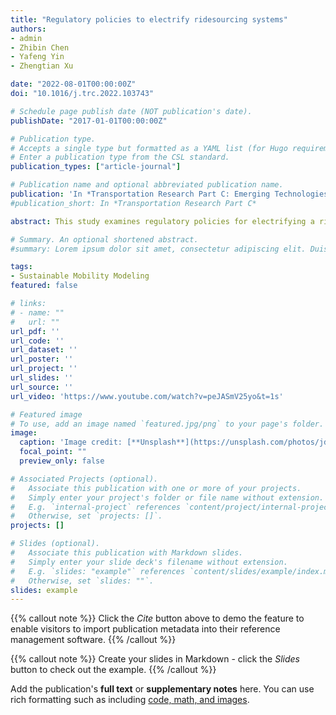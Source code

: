 ```yaml
---
title: "Regulatory policies to electrify ridesourcing systems"
authors:
- admin
- Zhibin Chen
- Yafeng Yin
- Zhengtian Xu

date: "2022-08-01T00:00:00Z"
doi: "10.1016/j.trc.2022.103743"

# Schedule page publish date (NOT publication's date).
publishDate: "2017-01-01T00:00:00Z"

# Publication type.
# Accepts a single type but formatted as a YAML list (for Hugo requirements).
# Enter a publication type from the CSL standard.
publication_types: ["article-journal"]

# Publication name and optional abbreviated publication name.
publication: 'In *Transportation Research Part C: Emerging Technologies*'
#publication_short: In *Transportation Research Part C*

abstract: This study examines regulatory policies for electrifying a ridesourcing system. To do so, we develop an aggregate modeling framework to analyze a ridesourcing market involving electric vehicles and examine the response of the ridesourcing platform to regulatory policies such as annual permit fees (AP), differential trip-based fees (TB) or differential commission caps (CC). Our modeling exercises and numerical analyses suggest that both AP and TB are effective at achieving a high electrification level, while CC may only electrify the system to a low level. However, CC is the most cost-efficient as it simultaneously benefits drivers and customers, and allows finer intervention to the market. TB is the least cost-efficient as the platform prefers to deliver fewer customers to avoid the trip-based fees and surcharge drivers and customers for higher per-trip profits. Under all policies, the platform’s best response is always to adopt fast chargers and gradually expand the charging network to accommodate the increasing charging needs of its electric vehicle fleet.

# Summary. An optional shortened abstract.
#summary: Lorem ipsum dolor sit amet, consectetur adipiscing elit. Duis posuere tellus ac #convallis placerat. Proin tincidunt magna sed ex sollicitudin condimentum.

tags:
- Sustainable Mobility Modeling
featured: false

# links:
# - name: ""
#   url: ""
url_pdf: ''
url_code: ''
url_dataset: ''
url_poster: ''
url_project: ''
url_slides: ''
url_source: ''
url_video: 'https://www.youtube.com/watch?v=peJASmV25yo&t=1s'

# Featured image
# To use, add an image named `featured.jpg/png` to your page's folder. 
image:
  caption: 'Image credit: [**Unsplash**](https://unsplash.com/photos/jdD8gXaTZsc)'
  focal_point: ""
  preview_only: false

# Associated Projects (optional).
#   Associate this publication with one or more of your projects.
#   Simply enter your project's folder or file name without extension.
#   E.g. `internal-project` references `content/project/internal-project/index.md`.
#   Otherwise, set `projects: []`.
projects: []

# Slides (optional).
#   Associate this publication with Markdown slides.
#   Simply enter your slide deck's filename without extension.
#   E.g. `slides: "example"` references `content/slides/example/index.md`.
#   Otherwise, set `slides: ""`.
slides: example
---
```


{{% callout note %}}
Click the *Cite* button above to demo the feature to enable visitors to import publication metadata into their reference management software.
{{% /callout %}}

{{% callout note %}}
Create your slides in Markdown - click the *Slides* button to check out the example.
{{% /callout %}}

Add the publication's **full text** or **supplementary notes** here. You can use rich formatting such as including [code, math, and images](https://docs.hugoblox.com/content/writing-markdown-latex/).
